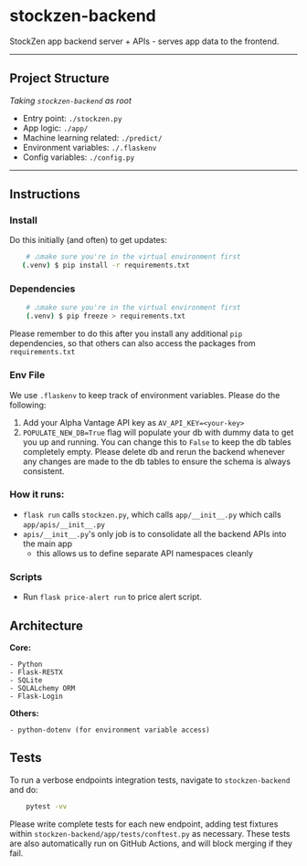 # stockzen-backend

StockZen app backend server + APIs - serves app data to the frontend.

---

## Project Structure

_Taking `stockzen-backend` as root_

- Entry point: `./stockzen.py`
- App logic: `./app/`
- Machine learning related: `./predict/`
- Environment variables: `./.flaskenv`
- Config variables: `./config.py`

---

## Instructions

### **Install**

Do this initially (and often) to get updates:

```sh
    # ⚠️make sure you're in the virtual environment first
   (.venv) $ pip install -r requirements.txt
```

### **Dependencies**

```sh
    # ⚠️make sure you're in the virtual environment first
    (.venv) $ pip freeze > requirements.txt
```

Please remember to do this after you install any additional `pip` dependencies, so that others can also access the packages from `requirements.txt`

### **Env File**

We use `.flaskenv` to keep track of environment variables. Please do the following:

1. Add your Alpha Vantage API key as `AV_API_KEY=<your-key>`
2. `POPULATE_NEW_DB=True` flag will populate your db with dummy data to get you up and running. You can change this to `False` to keep the db tables completely empty. Please delete db and rerun the backend whenever any changes are made to the db tables to ensure the schema is always consistent.

### How it runs:

- `flask run` calls `stockzen.py`, which calls `app/__init__.py` which calls `app/apis/__init__.py`
- `apis/__init__.py`'s only job is to consolidate all the backend APIs into the main app
  - this allows us to define separate API namespaces cleanly

### Scripts

- Run `flask price-alert run` to price alert script.

## Architecture

**Core:**

    - Python
    - Flask-RESTX
    - SQLite
    - SQLALchemy ORM
    - Flask-Login

**Others:**

    - python-dotenv (for environment variable access)

## Tests

To run a verbose endpoints integration tests, navigate to `stockzen-backend` and do:

```sh
    pytest -vv
```

Please write complete tests for each new endpoint, adding test fixtures within `stockzen-backend/app/tests/conftest.py` as necessary.
These tests are also automatically run on GitHub Actions, and will block merging if they fail.
